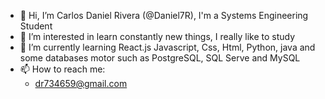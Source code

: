 - 👋 Hi, I’m Carlos Daniel Rivera (@Daniel7R), I'm a Systems Engineering Student
- 👀 I’m interested in learn constantly new things, I really like to study
- 🌱 I’m currently learning React.js Javascript, Css, Html, Python, java and some databases motor such as PostgreSQL, SQL Serve and MySQL
- 📫 How to reach me:
  - dr734659@gmail.com   
